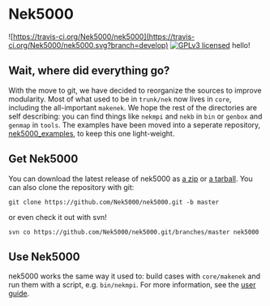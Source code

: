 # Nek5000 
![https://travis-ci.org/Nek5000/nek5000](https://travis-ci.org/Nek5000/nek5000.svg?branch=develop)
[![GPLv3 licensed](https://img.shields.io/badge/license-GPLv3-blue.svg)](https://raw.githubusercontent.com/Nek5000/nek5000/develop/LICENSE)
hello!
## Wait, where did everything go?

With the move to git, we have decided to reorganize the sources to improve modularity.
Most of what used to be in `trunk/nek` now lives in `core`, including the all-important `makenek`.
We hope the rest of the directories are self describing: you can find things like `nekmpi` and `nekb` in `bin` or `genbox` and `genmap` in `tools`.
The examples have been moved into a seperate repository, [nek5000_examples](https://github.com/Nek5000/nek5000_examples), to keep this one light-weight. 

## Get Nek5000

You can download the latest release of nek5000 as [a zip](https://github.com/Nek5000/nek5000/archive/master.zip) or [a tarball](https://github.com/Nek5000/nek5000/archive/master.tar.gz).
You can also clone the repository with git:
```
git clone https://github.com/Nek5000/nek5000.git -b master
```
or even check it out with svn!
```
svn co https://github.com/Nek5000/nek5000.git/branches/master nek5000
```

## Use Nek5000
nek5000 works the same way it used to: build cases with `core/makenek` and run them with a script, e.g. `bin/nekmpi`.
For more information, see the [user guide](https://nek5000.mcs.anl.gov/documentation/).


